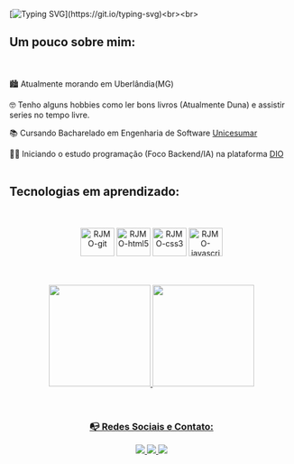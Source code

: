 [![Typing SVG](https://readme-typing-svg.herokuapp.com/?color=1010FA&amp;size=40&amp;center=true&amp;vCenter=true&amp;width=1500&amp;lines=Hello👋!!+Be+Welcome😃!!;+My+name+is+Reginaldo+J.+M.+de+Oliveira;I'm+38+years+old;)](https://git.io/typing-svg)<br><br>

## Um pouco sobre mim: 
<br><br>
🏙️ Atualmente morando em Uberlândia(MG)

🤓 Tenho alguns hobbies como ler bons livros (Atualmente Duna) e assistir series no tempo livre.

📚 Cursando Bacharelado em Engenharia de Software [Unicesumar](https://www.unicesumar.edu.br)

👩‍💻 Iniciando o estudo programação (Foco Backend/IA) na plataforma [DIO](https:https://www.dio.me/sign-up?ref=F3ZEKUE8M5)
<br><br>
## Tecnologias em aprendizado: 
<br>
<div align = "center">
  <div style="display: inline_block"><br>
  <img align="center" alt="RJMO-git" height="50" width="60" src="https://cdn.jsdelivr.net/gh/devicons/devicon/icons/git/git-original.svg">  
  <img align="center" alt="RJMO-html5" height="50" width="60" src="https://cdn.jsdelivr.net/gh/devicons/devicon/icons/html5/html5-original.svg">
  <img align="center" alt="RJMO-css3" height="50" width="60" src="https://cdn.jsdelivr.net/gh/devicons/devicon/icons/css3/css3-original.svg">
  <img align="center" alt="RJMO-javascript" height="50" width="60" src="https://cdn.jsdelivr.net/gh/devicons/devicon/icons/javascript/javascript-original.svg"><br><br><br><br>
</div>
  
<div>
<a href="https://github.com/rjmodev">
<img height="180em" src="https://github-readme-stats.vercel.app/api/top-langs/?username=rjmodev&layout=compact&langs_count=7&theme=dracula"/>
<img height="180em" src="https://github-readme-stats.vercel.app/api?username=rjmodev&show_icons=true&theme=dracula&include_all_commits=true&count_private=true"/>
</div><br><br>

### 📭 Redes Sociais e Contato:
<div align="center">
  <a href="mailto:psreginaldojmo@gmail.com">
      <img src="https://img.shields.io/badge/Gmail-D14836?style=for-the-badge&logo=gmail&logoColor=white" />
  </a>
  <a target="_blank" href="https://www.linkedin.com/in/reginaldojmoliveira/">
    <img src="https://img.shields.io/badge/LinkedIn-0077B5?style=for-the-badge&logo=linkedin&logoColor=white"/>
  </a>
    <a target="_blank" href="https://www.instagram.com/reginaldojmoliveira/">
      <img src="https://img.shields.io/badge/Instagram-E4405F?style=for-the-badge&logo=instagram&logoColor=white"/>
    </a>
</div>
  
<!--
**rjmodev/rjmodev** is a ✨ _special_ ✨ repository because its `README.md` (this file) appears on your GitHub profile.

Here are some ideas to get you started:
![a8253d13-a5ba-4a20-b9f3-50c1f265ae5f](https://github.com/user-attachments/assets/6acc38ba-38b3-46b1-8c12-abbc85e44963)

- 🔭 I’m currently working on ...
- 🌱 I’m currently learning ...
- 👯 I’m looking to collaborate on ...
- 🤔 I’m looking for help with ...
- 💬 Ask me about ...
- 📫 How to reach me: ...
- 😄 Pronouns: ...
- ⚡ Fun fact: ...
-->
